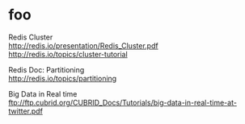 # foo

Redis Cluster
<br>http://redis.io/presentation/Redis_Cluster.pdf
<br>http://redis.io/topics/cluster-tutorial

Redis Doc: Partitioning
<br>http://redis.io/topics/partitioning

Big Data in Real time
<br>ftp://ftp.cubrid.org/CUBRID_Docs/Tutorials/big-data-in-real-time-at-twitter.pdf



